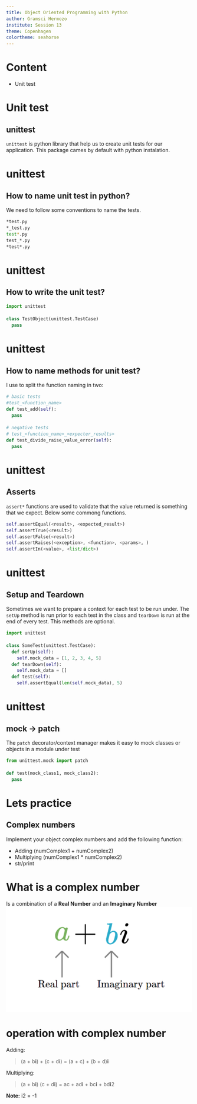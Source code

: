 ```yaml
---
title: Object Oriented Programming with Python
author: Gramsci Hermozo
institute: Session 13
theme: Copenhagen
colortheme: seahorse
---
```


# Content
+ Unit test

# Unit test
## unittest
`unittest` is python library that help us to create unit tests
for our application.
This package cames by default with python instalation.

# unittest
## How to name unit test in python?
We need to follow some conventions to name the tests.
```bash
*test.py
*_test.py
test*.py
test_*.py
*test*.py
```

# unittest
## How to write the unit test?
```python
import unittest

class TestObject(unittest.TestCase)
  pass
```

# unittest
## How to name methods for unit test?
I use to split the function naming in two:
```python
# basic tests
#test_<function_name>
def test_add(self):
  pass

# negative tests
# test_<function_name>_<expecter_results>
def test_divide_raise_value_error(self):
  pass
```

# unittest
## Asserts
`assert*` functions are used to validate that the value returned 
is something that we expect. Below some commong functions.
```python
self.assertEqual(<result>, <expected_result>)
self.assertTrue(<result>)
self.assertFalse(<result>)
self.assertRaises(<exception>, <function>, <params>, )
self.assertIn(<value>, <list/dict>)
```

# unittest
## Setup and Teardown
Sometimes we want to prepare a context for each test to be run under.
The `setUp` method is run prior to each test in the class and `tearDown` is run
at the end of every test. This methods are optional.

```python
import unittest

class SomeTest(unittest.TestCase):
  def serUp(self):
    self.mock_data = [1, 2, 3, 4, 5]
  def tearDown(self):
    self.mock_data = []
  def test(self):
    self.assertEqual(len(self.mock_data), 5)
```

# unittest
## mock -> patch
The `patch` decorator/context manager makes it easy
to mock classes or objects in a module under test
```python
from unittest.mock import patch

def test(mock_class1, mock_class2):
  pass
```

# Lets practice
## Complex numbers
Implement your object complex numbers and add the following function:

+ Adding (numComplex1 + numComplex2)
+ Multiplying (numComplex1 * numComplex2)
+ str/print

# What is a complex number
Is a combination of a **Real Number** and an **Imaginary Number**
![](complex.png)

# operation with complex number
Adding:

> (a + b**i**) + (c + d**i**) = (a + c) + (b + d)**i**

Multiplying:

> (a + b**i**) (c + d**i**) = ac + ad**i** + bc**i** + bd**i**2

**Note:** i2 = -1
